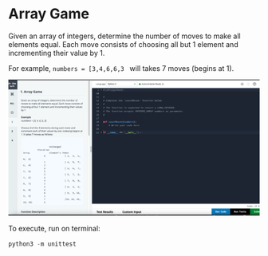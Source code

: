 # Array Game 

Given an array of integers, determine the number of moves to make all elements equal. Each move consists of choosing all but 1 element and incrementing their value by 1.

For example, ```numbers = [3,4,6,6,3 ``` will takes 7 moves (begins at 1).

![Problem](array-game.png)


To execute, run on terminal:

```py
python3 -m unittest
```

